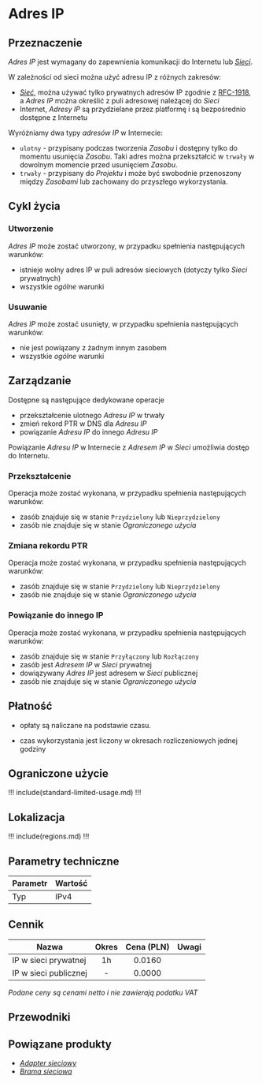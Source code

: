 # Adres IP

## Przeznaczenie

*Adres IP* jest wymagany do zapewnienia komunikacji do Internetu lub *[Sieci](/resource/networking/network.md)*.

W zależności od sieci można użyć adresu IP z różnych zakresów:

 * *[Sieć](/resource/networking/network.md)*, można używać tylko prywatnych adresów IP zgodnie z [RFC-1918](https://tools.ietf.org/html/rfc1918), a *Adres IP* można określić z puli adresowej należącej do *Sieci*
 * Internet, *Adresy IP* są przydzielane przez platformę i są bezpośrednio dostępne z Internetu

Wyróżniamy dwa typy *adresów IP* w Internecie:

 * ```ulotny``` - przypisany podczas tworzenia *Zasobu* i dostępny tylko do momentu usunięcia *Zasobu*. Taki adres można przekształcić w ```trwały``` w dowolnym momencie przed usunięciem *Zasobu*.
 * ```trwały``` - przypisany do *Projektu* i może być swobodnie przenoszony między *Zasobami* lub zachowany do przyszłego wykorzystania.

## Cykl życia

### Utworzenie

*Adres IP* może zostać utworzony, w przypadku spełnienia następujących warunków:

 * istnieje wolny adres IP w puli adresów sieciowych (dotyczy tylko *Sieci* prywatnych)
 * wszystkie *ogólne* warunki

### Usuwanie

*Adres IP* może zostać usunięty, w przypadku spełnienia następujących warunków:

 * nie jest powiązany z żadnym innym zasobem
 * wszystkie *ogólne* warunki

## Zarządzanie 

Dostępne są następujące dedykowane operacje

 * przekształcenie ulotnego *Adresu IP* w trwały
 * zmień rekord PTR w DNS dla *Adresu IP*
 * powiązanie *Adresu IP* do innego *Adresu IP*

Powiązanie *Adresu IP* w Internecie z *Adresem IP* w *Sieci* umożliwia dostęp do Internetu.

### Przekształcenie

Operacja może zostać wykonana, w przypadku spełnienia następujących warunków: 

* zasób znajduje się w stanie ```Przydzielony``` lub ```Nieprzydzielony```
* zasób nie znajduje się w stanie *Ograniczonego użycia*

### Zmiana rekordu PTR

Operacja może zostać wykonana, w przypadku spełnienia następujących warunków: 

* zasób znajduje się w stanie ```Przydzielony``` lub ```Nieprzydzielony```
* zasób nie znajduje się w stanie *Ograniczonego użycia*

### Powiązanie do innego IP

Operacja może zostać wykonana, w przypadku spełnienia następujących warunków: 

* zasób znajduje się w stanie ```Przyłączony``` lub ```Rozłączony```
* zasób jest *Adresem IP* w *Sieci* prywatnej
* dowiązywany *Adres IP* jest adresem w *Sieci* publicznej
* zasób nie znajduje się w stanie *Ograniczonego użycia*

## Płatność

 * opłaty są naliczane na podstawie czasu.

 * czas wykorzystania jest liczony w okresach rozliczeniowych jednej godziny

## Ograniczone użycie

!!! include(standard-limited-usage.md) !!!

## Lokalizacja

!!! include(regions.md) !!!

## Parametry techniczne

Parametr | Wartość
-------- | ---
Typ      | IPv4

## Cennik

Nazwa                  | Okres  | Cena (PLN) | Uwagi
---------------------- | :----: | :--------: | ---------:
IP w sieci prywatnej   |   1h   |     0.0160 |
IP w sieci publicznej  |   -    |     0.0000 | 

<!-- TODO: add service -->

*Podane ceny są cenami netto i nie zawierają podatku VAT*

## Przewodniki

<PageList path_re="guide/networking/ip-address/"/>

## Powiązane produkty

* *[Adapter sieciowy](/resource/networking/network.md)*
* *[Brama sieciowa](/resource/networking/network.md)*

